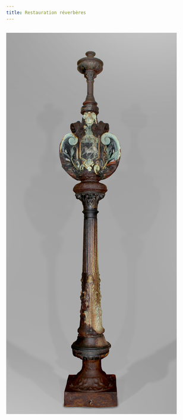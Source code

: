 ```yaml
---
title: Restauration réverbères
---
```


## ![restauration reverberes](fichiers/oeuvres/2016-reverbere.jpg)
